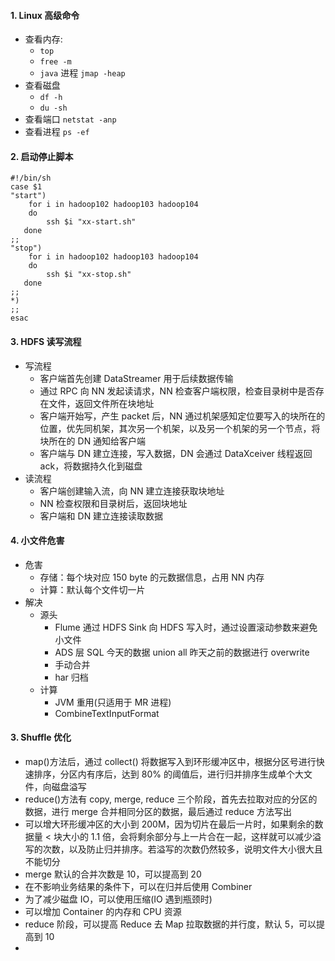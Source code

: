 #### 1. Linux 高级命令

- 查看内存: 
	- `top` 
	- `free -m` 
	- `java` 进程 `jmap -heap` 
- 查看磁盘
	- `df -h`
	- `du -sh`
- 查看端口 `netstat -anp`
- 查看进程 `ps -ef`

#### 2. 启动停止脚本
```shell
#!/bin/sh
case $1 
"start")
	for i in hadoop102 hadoop103 hadoop104
	do
		ssh $i "xx-start.sh"
   done
;;
"stop")
	for i in hadoop102 hadoop103 hadoop104
	do
		ssh $i "xx-stop.sh"
   done
;;
*)
;;
esac
```
#### 3. HDFS 读写流程
- 写流程
	- 客户端首先创建 DataStreamer 用于后续数据传输
	- 通过 RPC 向 NN 发起读请求，NN 检查客户端权限，检查目录树中是否存在文件，返回文件所在块地址
	- 客户端开始写，产生 packet 后，NN 通过机架感知定位要写入的块所在的位置，优先同机架，其次另一个机架，以及另一个机架的另一个节点，将块所在的 DN 通知给客户端
	- 客户端与 DN 建立连接，写入数据，DN 会通过 DataXceiver 线程返回 ack，将数据持久化到磁盘
- 读流程
	- 客户端创建输入流，向 NN 建立连接获取块地址
	- NN 检查权限和目录树后，返回块地址
	- 客户端和 DN 建立连接读取数据

#### 4. 小文件危害
- 危害
	- 存储：每个块对应 150 byte 的元数据信息，占用 NN 内存
	- 计算：默认每个文件切一片
- 解决
	- 源头
		- Flume 通过 HDFS Sink 向 HDFS 写入时，通过设置滚动参数来避免小文件
		- ADS 层 SQL 今天的数据 union all 昨天之前的数据进行 overwrite
		- 手动合并
		- har 归档
	- 计算
		- JVM 重用(只适用于 MR 进程)
		- CombineTextInputFormat

#### 3. Shuffle 优化
- map()方法后，通过 collect() 将数据写入到环形缓冲区中，根据分区号进行快速排序，分区内有序后，达到 80% 的阈值后，进行归并排序生成单个大文件，向磁盘溢写
- reduce()方法有 copy, merge, reduce 三个阶段，首先去拉取对应的分区的数据，进行 merge 合并相同分区的数据，最后通过 reduce 方法写出
- 可以增大环形缓冲区的大小到 200M，因为切片在最后一片时，如果剩余的数据量 < 块大小的 1.1 倍，会将剩余部分与上一片合在一起，这样就可以减少溢写的次数，以及防止归并排序。若溢写的次数仍然较多，说明文件大小很大且不能切分
- merge 默认的合并次数是 10，可以提高到 20
- 在不影响业务结果的条件下，可以在归并后使用 Combiner
- 为了减少磁盘 IO，可以使用压缩(IO 遇到瓶颈时)
- 可以增加 Container 的内存和 CPU 资源
- reduce 阶段，可以提高 Reduce 去 Map 拉取数据的并行度，默认 5，可以提高到 10
- 
